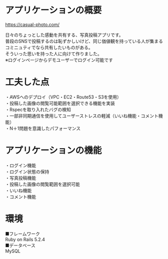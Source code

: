 
# アプリケーションの概要  
 
https://casual-photo.com/  
 
 日々のちょっとした感動を共有する、写真投稿アプリです。  
 普段のSNSで投稿するのは恥ずかしいけど、同じ価値観を持っている人が集まるコミニュティでなら共有したいものがある。  
 そういった思いを持った人に向けて作りました。  
 ※ログインページからデモユーザーでログイン可能です  
 
# 工夫した点  
・AWSへのデプロイ（VPC・EC2・Route53・S3を使用）  
・投稿した画像の閲覧可能範囲を選択できる機能を実装  
・Rspecを取り入れたバグの検知  
・一部非同期通信を使用してユーザーストレスの軽減（いいね機能・コメント機能）  
・N＋1問題を意識したパフォーマンス   
  
# アプリケーションの機能  
  
・ログイン機能  
・ログイン状態の保持  
・写真投稿機能  
・投稿した画像の閲覧範囲を選択可能  
・いいね機能  
・コメント機能
 
# 環境  
 
 ■フレームワーク  
  Ruby on Rails 5.2.4  
 ■データベース  
  MySQL  
